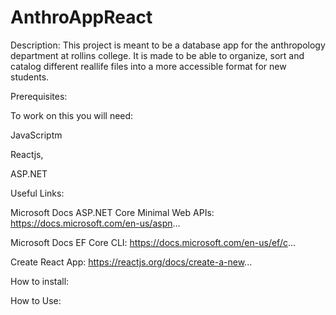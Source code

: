 # AnthroAppReact

Description:
This project is meant to be a database app for the anthropology department at rollins college. 
It is made to be able to organize, sort and catalog different reallife files into a more 
accessible format for new students. 

Prerequisites:

To work on this you will need:

JavaScriptm 

Reactjs,

ASP.NET

Useful Links:

Microsoft Docs ASP.NET Core Minimal Web APIs:
https://docs.microsoft.com/en-us/aspn...

Microsoft Docs EF Core CLI:
https://docs.microsoft.com/en-us/ef/c...

Create React App:
https://reactjs.org/docs/create-a-new...


How to install:

How to Use:


